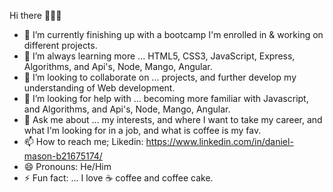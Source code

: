 Hi there 👋👋👋

- 🔭 I’m currently finishing up with a bootcamp I'm enrolled in & working on different projects.
- 🌱 I’m always learning more ... HTML5, CSS3, JavaScript, Express, Algorithms, and Api's, Node, Mango, Angular.
- 👯 I’m looking to collaborate on ... projects, and further develop my understanding of Web development.
- 🤔 I’m looking for help with ... becoming more familiar with Javascript, and Algorithms, and Api's, Node, Mango, Angular.
- 💬 Ask me about ... my interests, and where I want to take my career, and what I'm looking for in a job, and what is coffee is my fav.
- 📫 How to reach me; Likedin: https://www.linkedin.com/in/daniel-mason-b21675174/
- 😄 Pronouns: He/Him
- ⚡ Fun fact: ... I love ☕ coffee and coffee cake.
